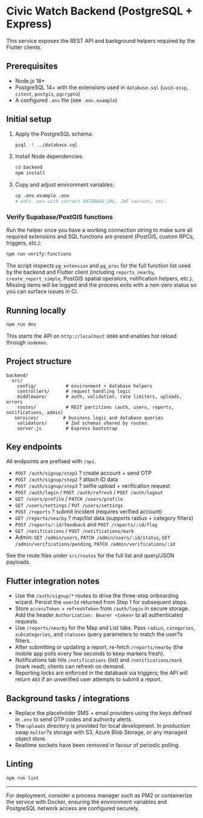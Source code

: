 # Civic Watch Backend (PostgreSQL + Express)

This service exposes the REST API and background helpers required by the Flutter clients.

## Prerequisites

- Node.js 18+
- PostgreSQL 14+ with the extensions used in `database.sql` (`uuid-ossp`, `citext`, `postgis`, `pgcrypto`)
- A configured `.env` file (see `.env.example`)

## Initial setup

1. Apply the PostgreSQL schema:
   ```bash
   psql -f ../database.sql
   ```
2. Install Node dependencies:
   ```bash
   cd backend
   npm install
   ```
3. Copy and adjust environment variables:
   ```bash
   cp .env.example .env
   # edit .env with correct DATABASE_URL, JWT secrets, etc.
   ```

### Verify Supabase/PostGIS functions

Run the helper once you have a working connection string to make sure all required extensions and SQL functions are present (PostGIS, custom RPCs, triggers, etc.):

```bash
npm run verify:functions
```

The script inspects `pg_extension` and `pg_proc` for the full function list used by the backend and Flutter client (including `reports_nearby`, `create_report_simple`, PostGIS spatial operators, notification helpers, etc.). Missing items will be logged and the process exits with a non-zero status so you can surface issues in CI.

## Running locally

```bash
npm run dev
```

This starts the API on `http://localhost:8080` and enables hot reload through `nodemon`.

## Project structure

```
backend/
  src/
    config/           # environment + database helpers
    controllers/      # request handling logic
    middleware/       # auth, validation, rate limiters, uploads, errors
    routes/           # REST partitions (auth, users, reports, notifications, admin)
   services/         # business logic and database queries
    validators/       # Zod schemas shared by routes
    server.js         # Express bootstrap
```

## Key endpoints

All endpoints are prefixed with `/api`.

- `POST /auth/signup/step1` ? create account + send OTP
- `POST /auth/signup/step2` ? attach ID data
- `POST /auth/signup/step3` ? selfie upload + verification request
- `POST /auth/login` / `POST /auth/refresh` / `POST /auth/logout`
- `GET /users/profile` / `PATCH /users/profile`
- `GET /users/settings` / `PUT /users/settings`
- `POST /reports` ? submit incident (requires verified account)
- `GET /reports/nearby` ? map/list data (supports radius + category filters)
- `POST /reports/:id/feedback` and `POST /reports/:id/flag`
- `GET /notifications` / `POST /notifications/mark`
- Admin: `GET /admin/users`, `PATCH /admin/users/:id/status`, `GET /admin/verifications/pending`, `PATCH /admin/verifications/:id`

See the route files under `src/routes` for the full list and query/JSON payloads.

## Flutter integration notes

- Use the `/auth/signup/*` routes to drive the three-step onboarding wizard. Persist the `userId` returned from Step 1 for subsequent steps.
- Store `accessToken` + `refreshToken` from `/auth/login` in secure storage. Add the header `Authorization: Bearer <token>` to all authenticated requests.
- Use `/reports/nearby` for the Map and List tabs. Pass `radius`, `categories`, `subcategories`, and `statuses` query parameters to match the user?s filters.
- After submitting or updating a report, re-fetch `/reports/nearby` (the mobile app polls every few seconds to keep markers fresh).
- Notifications tab hits `/notifications` (list) and `/notifications/mark` (mark read); clients can refresh on demand.
- Reporting locks are enforced in the database via triggers; the API will return `403` if an unverified user attempts to submit a report.

## Background tasks / integrations

- Replace the placeholder SMS + email providers using the keys defined in `.env` to send OTP codes and authority alerts.
- The `uploads` directory is provided for local development. In production swap `multer`?s storage with S3, Azure Blob Storage, or any managed object store.
- Realtime sockets have been removed in favour of periodic polling.

## Linting

```bash
npm run lint
```

---

For deployment, consider a process manager such as PM2 or containerize the service with Docker, ensuring the environment variables and PostgreSQL network access are configured securely.
